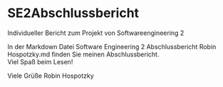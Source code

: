# SE2Abschlussbericht
Individueller Bericht zum Projekt von Softwareengineering 2  

In der Markdown Datei Software Engineering 2 Abschlussbericht Robin Hospotzky.md finden Sie meinen Abschlussbericht.  
Viel Spaß beim Lesen!  

Viele Grüße Robin Hospotzky
